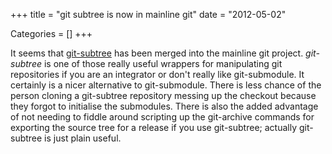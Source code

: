 +++
title = "git subtree is now in mainline git"
date = "2012-05-02"


Categories = []
+++

It seems that [git-subtree](git://github.com/apenwarr/git-subtree.git)
has been merged into the mainline git project. _git-subtree_ is one of
those really useful wrappers for manipulating git repositories if you
are an integrator or don't really like git-submodule. It certainly is
a nicer alternative to git-submodule. There is less chance of the
person cloning a git-subtree repository messing up the checkout because
they forgot to initialise the submodules. There is also the added
advantage of not needing to fiddle around scripting up the git-archive
commands for exporting the source tree for a release if you use
git-subtree; actually git-subtree is just plain useful.
